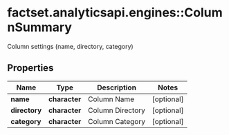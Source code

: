 # factset.analyticsapi.engines::ColumnSummary

Column settings (name, directory, category)
## Properties
Name | Type | Description | Notes
------------ | ------------- | ------------- | -------------
**name** | **character** | Column Name | [optional] 
**directory** | **character** | Column Directory | [optional] 
**category** | **character** | Column Category | [optional] 


